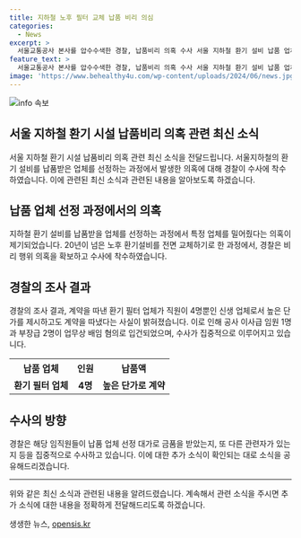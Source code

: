 ```yaml
---
title: 지하철 노후 필터 교체 납품 비리 의심
categories:
  - News
excerpt: >
  서울교통공사 본사를 압수수색한 경찰, 납품비리 의혹 수사 서울 지하철 환기 설비 납품 업체 선정과정 중 비리 의혹 환기설비 노후 문제로 전면 교체 작업 진행 중 경찰, 공사 임직원들의 비리 행위 의심 및 수사 착수 환기 필터 업체 신생 업체로 높은 단가로 계약 고위 임원들 업무상 배임 혐의로 입건 경찰, 금품 수수 의혹 등 추가 수사 진행 중
feature_text: >
  서울교통공사 본사를 압수수색한 경찰, 납품비리 의혹 수사 서울 지하철 환기 설비 납품 업체 선정과정 중 비리 의혹 환기설비 노후 문제로 전면 교체 작업 진행 중 경찰, 공사 임직원들의 비리 행위 의심 및 수사 착수 환기 필터 업체 신생 업체로 높은 단가로 계약 고위 임원들 업무상 배임 혐의로 입건 경찰, 금품 수수 의혹 등 추가 수사 진행 중
image: 'https://www.behealthy4u.com/wp-content/uploads/2024/06/news.jpg'
---
```


<p><img src="https://www.behealthy4u.com/wp-content/uploads/2024/06/news.jpg" alt="info 속보" /></p>

<h2>서울 지하철 환기 시설 납품비리 의혹 관련 최신 소식</h2>

<p data-ke-size="size16">서울 지하철 환기 시설 납품비리 의혹 관련 최신 소식을 전달드립니다. 서울지하철의 환기 설비를 납품받은 업체를 선정하는 과정에서 발생한 의혹에 대해 경찰이 수사에 착수하였습니다. 이에 관련된 최신 소식과 관련된 내용을 알아보도록 하겠습니다.</p>

<h2 data-ke-size="size26">납품 업체 선정 과정에서의 의혹</h2>

<p data-ke-size="size16">지하철 환기 설비를 납품받을 업체를 선정하는 과정에서 특정 업체를 밀어줬다는 의혹이 제기되었습니다. 20년이 넘은 노후 환기설비를 전면 교체하기로 한 과정에서, 경찰은 비리 행위 의혹을 확보하고 수사에 착수하였습니다.</p>

<h2 data-ke-size="size26">경찰의 조사 결과</h2>

<p data-ke-size="size16">경찰의 조사 결과, 계약을 따낸 환기 필터 업체가 직원이 4명뿐인 신생 업체로서 높은 단가를 제시하고도 계약을 따냈다는 사실이 밝혀졌습니다. 이로 인해 공사 이사급 임원 1명과 부장급 2명이 업무상 배임 혐의로 입건되었으며, 수사가 집중적으로 이루어지고 있습니다.</p>

<table>
    <tr>
        <th>납품 업체</th>
        <th>인원</th>
        <th>납품액</th>
    </tr>
    <tr>
        <td style="text-align: center; height: 17px;"><b>환기 필터 업체</b></td>
        <td style="text-align: center; height: 17px;"><b>4명</b></td>
        <td style="text-align: center; height: 17px;"><b>높은 단가로 계약</b></td>
    </tr>
</table>

<h2 data-ke-size="size26">수사의 방향</h2>

<p data-ke-size="size16">경찰은 해당 임직원들이 납품 업체 선정 대가로 금품을 받았는지, 또 다른 관련자가 있는지 등을 집중적으로 수사하고 있습니다. 이에 대한 추가 소식이 확인되는 대로 소식을 공유해드리겠습니다.</p>

<hr>

<p data-ke-size="size16">위와 같은 최신 소식과 관련된 내용을 알려드렸습니다. 계속해서 관련 소식을 주시면 추가 소식에 대한 내용을 정확하게 전달해드리도록 하겠습니다.</p>
생생한 뉴스, <a href="https://opensis.kr" rel="dofollow">opensis.kr</a>


